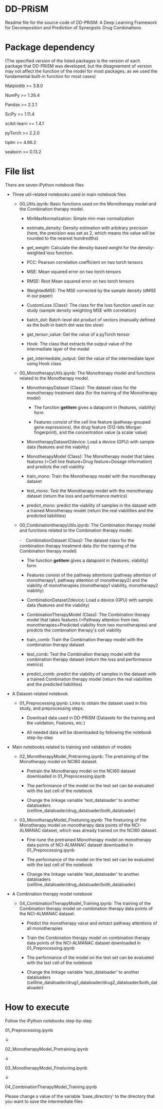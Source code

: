 # DD-PRiSM
Readme file for the source code of DD-PRiSM: A Deep Learning Framework for Decomposition and Prediction of Synergistic Drug Combinations


# Package dependency
(The specified version of the listed packages is the version of each package that DD-PRiSM was developed, but the disagreement of version may not affect the function of the model for most packages, as we used the fundamental built-in function for most cases)

Matplotlib >= 3.8.0

NumPy >= 1.26.4

Pandas >= 2.2.1

SciPy >= 1.11.4

scikit-learn >= 1.4.1

pyTorch >= 2.2.0

tqdm >= 4.66.2

seaborn >= 0.13.2


# File list
There are seven iPython notebook files

- Three util-related notebooks used in main notebook files
  - 00_Utils.ipynb: Basic functions used on the Monotherapy model and the Combination therapy model.

    - MinMaxNormalization: Simple min-max normalization
   
    - estimate_density: Density estimation with arbitrary precision (here, the precision was set as 2, which means the value will be rounded to the nearest hundredths)
   
    - get_weight: Calculate the density-based weight for the density-weighted loss function.
   
    - PCC: Pearson correlation coefficient on two torch tensors
   
    - MSE: Mean squared error on two torch tensors
      
    - RMSE: Root Mean squared error on two torch tensors
   
    - WeightedMSE: The MSE corrected by the sample density (dMSE in our paper)
   
    - CustomLoss (Class): The class for the loss function used in our study (sample density weighting MSE with correlation)
   
    - batch_dot: Batch-level dot product of vectors (manually defined as the built-in batch dot was too slow)
   
    - get_tensor_value: Get the value of a pyTorch tensor
   
    - Hook: The class that extracts the output value of the intermediate layer of the model
   
    - get_intermediate_output: Get the value of the intermediate layer using Hook class



  - 00_MonotherapyUtils.ipynb: The Monotherapy model and functions related to the Monotherapy model.
 
    - MonotherapyDataset (Class): The dataset class for the monotherapy treatment data (for the training of the Monotherapy model)
   
      - The function __getitem__ gives a datapoint in (features, viability) form
      
      - Features consist of the cell line feature (pathway-grouped gene expressions), the drug feature (512-bits Morgan fingerprint), and the concentration value (a scalar value)
   
    - MonotherapyDataset2device: Load a device (GPU) with sample data (features and the viability)
   
    - MonotherapyModel (Class): The Monotherapy model that takes features (=Cell line feature+Drug feature+Dosage information) and predicts the cell viability
   
    - train_mono: Train the Monotherapy model with the monotherapy dataset
   
    - test_mono: Test the Monotherapy model with the monotherapy dataset (return the loss and performance metrics)
   
    - predict_mono: predict the viability of samples in the dataset with a trained Monotherapy model (return the real viabilities and the predicted liabilities)



  - 00_CombinationtherapyUtils.ipynb: The Combination therapy model and functions related to the Combination therapy model.
 
    -　CombinationDataset (Class): The dataset class for the combination therapy treatment data (for the training of the Combination therapy model)

      - The function __getitem__ gives a datapoint in (features, viability) form
   
      - Features consist of the pathway attentions (pathway attention of monotherapy1, pathway attention of monotherapy2) and the viability of monotherapies (monotherapy1 viability, monotherapy2 viability)
   
    - CombinationDataset2device: Load a device (GPU) with sample data (features and the viability)
   
    - CombinationTherapyModel (Class): The Combination therapy model that takes features (=Pathway attention from two monotherapies+Predicted viability from two monotherapies) and predicts the combination therapy's cell viability
   
    - train_comb: Train the Combination therapy model with the combination therapy dataset
   
    - test_comb: Test the Combination therapy model with the combination therapy dataset (return the loss and performance metrics)
   
    - predict_comb: predict the viability of samples in the dataset with a trained Combination therapy model (return the real viabilities and the predicted liabilities)



- A Dataset-related notebook
  - 01_Preprocessing.ipynb: Links to obtain the dataset used in this study, and preprocessing steps.

    - Download data used in DD-PRiSM (Datasets for the training and the validation, Features, etc.)

    - All needed data will be downloaded by following the notebook step-by-step


   
- Main notebooks related to training and validation of models 
  - 02_MonotherapyModel_Pretraining.ipynb: The pretraining of the Monotherapy model on NCI60 dataset.

    - Pretrain the Monotherapy model on the NCI60 dataset downloaded in 01_Preprocessing.ipynb
   
    - The performance of the model on the test set can be evaluated with the last cell of the notebook
    
    - Change the linkage variable 'test_dataloader' to another dataloaders (cellline_dataloader/drug_dataloader/both_dataloader)

    
  - 03_MonotherapyModel_Finetuning.ipynb: The finetuning of the Monotherapy model on monotherapy data points of the NCI-ALMANAC dataset, which was already trained on the NCI60 dataset.
 
    - Fine-tune the pretrained Monotherapy model on monotherapy data points of NCI-ALMANAC dataset downloaded in 01_Preprocessing.ipynb
   
    - The performance of the model on the test set can be evaluated with the last cell of the notebook
    
    - Change the linkage variable 'test_dataloader' to another dataloaders (cellline_dataloader/drug_dataloader/both_dataloader)


    
- A Combination therapy model notebook
  - 04_CombinationTherapyModel_Training.ipynb: The training of the Combination therapy model on combination therapy data points of the NCI-ALMANAC dataset.

    - Predict the monotherapy value and extract pathway attentions of all monotherapies
    
    - Train the Combination therapy model on combination therapy data points of the NCI-ALMANAC dataset downloaded in 01_Preprocessing.ipynb
   
    - The performance of the model on the test set can be evaluated with the last cell of the notebook
    
    - Change the linkage variable 'test_dataloader' to another dataloaders (cellline_dataloader/drug1_dataloader/drug2_dataloader/both_dataloader)


# How to execute
Follow the iPython notebooks step-by-step

01_Preprocessing.ipynb

↓

02_MonotherapyModel_Pretraining.ipynb

↓

03_MonotherapyModel_Finetuning.ipynb

↓

04_CombinationTherapyModel_Training.ipynb


Please change a value of the variable 'base_directory' to the directory that you want to save the intermediate files
